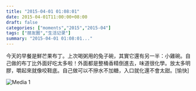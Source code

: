```yaml
---
title: "2015-04-01 01:08:01"
date: 2015-04-01T11:00:00+08:00
draft: false
categories: ["moments","2015","2015-04"]
tags: ["朋友圈","生活记录"]
summary: "2015-04-01 01:08:01..."
---
```


今天的早餐是鮮芒果布丁。上次喝粥用的兔子碗，其實它還有另一半：小雞碗。自己做的布丁比外面好吃太多啦！外面都是整桶香精倒進去，味道很化學。放太多明膠，嚼起來就像咬鞋底。自己做可以不摻水不加糖，入口就化還不會太甜。[愉快]

![Media 1](/Moments/photos/2015-04-01/201504010108010.jpg)

